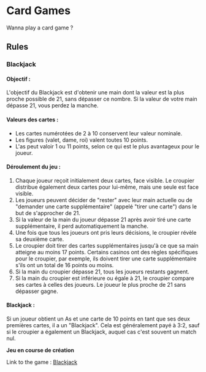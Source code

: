 # Card Games

Wanna play a card game ?

## Rules

### Blackjack

#### Objectif :

L'objectif du Blackjack est d'obtenir une main dont la valeur est la plus proche possible de 21, sans dépasser ce nombre. Si la valeur de votre main dépasse 21, vous perdez la manche.

#### Valeurs des cartes :

- Les cartes numérotées de 2 à 10 conservent leur valeur nominale.
- Les figures (valet, dame, roi) valent toutes 10 points.
- L'as peut valoir 1 ou 11 points, selon ce qui est le plus avantageux pour le joueur.

#### Déroulement du jeu :

1. Chaque joueur reçoit initialement deux cartes, face visible. Le croupier distribue également deux cartes pour lui-même, mais une seule est face visible.
2. Les joueurs peuvent décider de "rester" avec leur main actuelle ou de "demander une carte supplémentaire" (appelé "tirer une carte") dans le but de s'approcher de 21.
3. Si la valeur de la main du joueur dépasse 21 après avoir tiré une carte supplémentaire, il perd automatiquement la manche.
4. Une fois que tous les joueurs ont pris leurs décisions, le croupier révèle sa deuxième carte.
5. Le croupier doit tirer des cartes supplémentaires jusqu'à ce que sa main atteigne au moins 17 points. Certains casinos ont des règles spécifiques pour le croupier, par exemple, ils doivent tirer une carte supplémentaire s'ils ont un total de 16 points ou moins.
6. Si la main du croupier dépasse 21, tous les joueurs restants gagnent.
7. Si la main du croupier est inférieure ou égale à 21, le croupier compare ses cartes à celles des joueurs. Le joueur le plus proche de 21 sans dépasser gagne.

#### Blackjack :

Si un joueur obtient un As et une carte de 10 points en tant que ses deux premières cartes, il a un "Blackjack". Cela est généralement payé à 3:2, sauf si le croupier a également un Blackjack, auquel cas c'est souvent un match nul.

**Jeu en course de création**

Link to the game : [Blackjack](https://alexshadow3.github.io/Card_Games/Blackjack/index.html)
